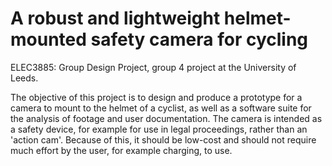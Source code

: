 # A robust and lightweight helmet-mounted safety camera for cycling
ELEC3885: Group Design Project, group 4 project at the University of Leeds.

The objective of this project is to design and produce a prototype for a camera to mount to the helmet of a cyclist, as well as a software suite for the analysis of footage and user documentation. The camera is intended as a safety device, for example for use in legal proceedings, rather than an 'action cam'. Because of this, it should be low-cost and should not require much effort by the user, for example charging, to use.
